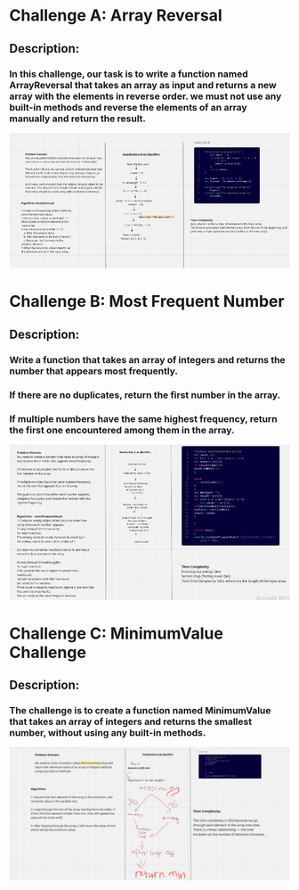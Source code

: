 # Challenge A: Array Reversal

## Description:
### In this challenge, our task is to write a function named ArrayReversal that takes an array as input and returns a new array with the elements in reverse order. we must not use any built-in methods and reverse the elements of an array manually and return the result.




![image of the code](whiteboared-challenges/ArrayReverse.JPG)
 
# Challenge B: Most Frequent Number 

## Description:

### Write a function that takes an array of integers and returns the number that appears most frequently.

### If there are no duplicates, return the first number in the array.

### If multiple numbers have the same highest frequency, return the first one encountered among them in the array.

![image of the code](whiteboared-challenges/FindMaxnumber.JPG)


# Challenge C: MinimumValue Challenge

## Description:

### The challenge is to create a function named MinimumValue that takes an array of integers and returns the smallest number, without using any built-in methods.

![image of the code](whiteboared-challenges/MinimumValue.JPG)